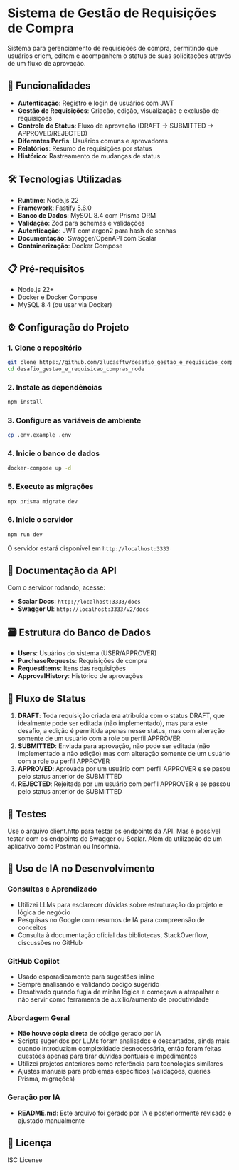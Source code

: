 # Sistema de Gestão de Requisições de Compra

Sistema para gerenciamento de requisições de compra, permitindo que usuários criem, editem e acompanhem o status de suas solicitações através de um fluxo de aprovação.

## 🚀 Funcionalidades

- **Autenticação**: Registro e login de usuários com JWT
- **Gestão de Requisições**: Criação, edição, visualização e exclusão de requisições
- **Controle de Status**: Fluxo de aprovação (DRAFT → SUBMITTED → APPROVED/REJECTED)
- **Diferentes Perfis**: Usuários comuns e aprovadores
- **Relatórios**: Resumo de requisições por status
- **Histórico**: Rastreamento de mudanças de status

## 🛠️ Tecnologias Utilizadas

- **Runtime**: Node.js 22
- **Framework**: Fastify 5.6.0
- **Banco de Dados**: MySQL 8.4 com Prisma ORM
- **Validação**: Zod para schemas e validações
- **Autenticação**: JWT com argon2 para hash de senhas
- **Documentação**: Swagger/OpenAPI com Scalar
- **Containerização**: Docker Compose

## 📋 Pré-requisitos

- Node.js 22+
- Docker e Docker Compose
- MySQL 8.4 (ou usar via Docker)

## ⚙️ Configuração do Projeto

### 1. Clone o repositório
```bash
git clone https://github.com/zlucasftw/desafio_gestao_e_requisicao_compras_node.git
cd desafio_gestao_e_requisicao_compras_node
```

### 2. Instale as dependências
```bash
npm install
```

### 3. Configure as variáveis de ambiente
```bash
cp .env.example .env
```

### 4. Inicie o banco de dados
```bash
docker-compose up -d
```

### 5. Execute as migrações
```bash
npx prisma migrate dev
```

### 6. Inicie o servidor
```bash
npm run dev
```

O servidor estará disponível em `http://localhost:3333`

## 📖 Documentação da API

Com o servidor rodando, acesse:
- **Scalar Docs**: `http://localhost:3333/docs`
- **Swagger UI**: `http://localhost:3333/v2/docs`

## 🗃️ Estrutura do Banco de Dados

- **Users**: Usuários do sistema (USER/APPROVER)
- **PurchaseRequests**: Requisições de compra
- **RequestItems**: Itens das requisições
- **ApprovalHistory**: Histórico de aprovações

## 🔄 Fluxo de Status

1. **DRAFT**: Toda requisição criada era atribuída com o status DRAFT, que idealmente pode ser editada (não implementado), mas para este desafio, a edição é permitida apenas nesse status, mas com alteração somente de um usuário com a role ou perfil APPROVER
2. **SUBMITTED**: Enviada para aprovação, não pode ser editada (não implementado a não edição) mas com alteração somente de um usuário com a role ou perfil APPROVER
3. **APPROVED**: Aprovada por um usuário com perfil APPROVER e se pasou pelo status anterior de SUBMITTED
4. **REJECTED**: Rejeitada por um usuário com perfil APPROVER e se passou pelo status anterior de SUBMITTED

## 🧪 Testes

Use o arquivo client.http para testar os endpoints da API.
Mas é possível testar com os endpoints do Swagger ou Scalar.
Além da utilização de um aplicativo como Postman ou Insomnia.

## 🤖 Uso de IA no Desenvolvimento

### Consultas e Aprendizado
- Utilizei LLMs para esclarecer dúvidas sobre estruturação do projeto e lógica de negócio
- Pesquisas no Google com resumos de IA para compreensão de conceitos
- Consulta à documentação oficial das bibliotecas, StackOverflow, discussões no GitHub

### GitHub Copilot
- Usado esporadicamente para sugestões inline
- Sempre analisando e validando código sugerido
- Desativado quando fugia de minha lógica e começava a atrapalhar e não servir como ferramenta de auxílio/aumento de produtividade

### Abordagem Geral
- **Não houve cópia direta** de código gerado por IA
- Scripts sugeridos por LLMs foram analisados e descartados, ainda mais quando introduziam complexidade desnecessária, então foram feitas questões apenas para tirar dúvidas pontuais e impedimentos
- Utilizei projetos anteriores como referência para tecnologias similares
- Ajustes manuais para problemas específicos (validações, queries Prisma, migrações)

### Geração por IA
- **README.md**: Este arquivo foi gerado por IA e posteriormente revisado e ajustado manualmente

## 📝 Licença

ISC License